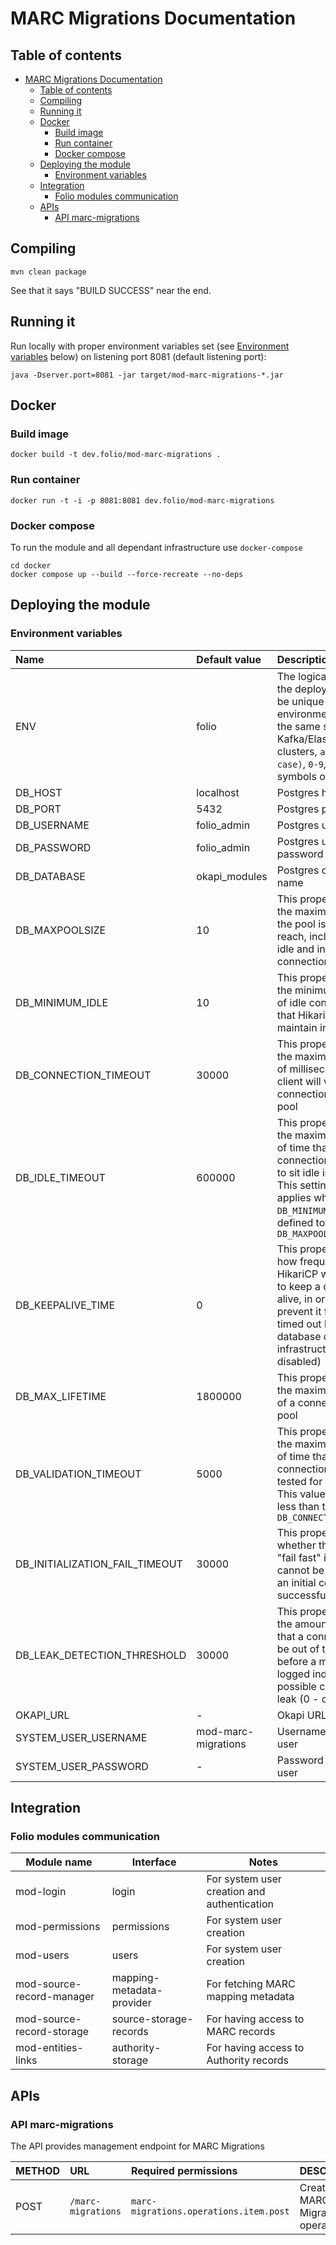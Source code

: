 # MARC Migrations Documentation

## Table of contents
<!-- TOC -->
* [MARC Migrations Documentation](#marc-migrations-documentation)
  * [Table of contents](#table-of-contents)
  * [Compiling](#compiling)
  * [Running it](#running-it)
  * [Docker](#docker)
    * [Build image](#build-image)
    * [Run container](#run-container)
    * [Docker compose](#docker-compose)
  * [Deploying the module](#deploying-the-module)
    * [Environment variables](#environment-variables)
  * [Integration](#integration)
    * [Folio modules communication](#folio-modules-communication)
  * [APIs](#apis)
    * [API marc-migrations](#api-marc-migrations)
<!-- TOC -->

## Compiling
```shell
mvn clean package
```

See that it says "BUILD SUCCESS" near the end.

## Running it
Run locally with proper environment variables set (see [Environment variables](#environment-variables) below)
on listening port 8081 (default listening port):

```shell
java -Dserver.port=8081 -jar target/mod-marc-migrations-*.jar
```

## Docker
### Build image
```shell
docker build -t dev.folio/mod-marc-migrations .
```

### Run container

```shell
docker run -t -i -p 8081:8081 dev.folio/mod-marc-migrations
```

### Docker compose
To run the module and all dependant infrastructure use `docker-compose`
```shell
cd docker
docker compose up --build --force-recreate --no-deps
```

## Deploying the module
### Environment variables
| Name                                                         | Default value       | Description                                                                                                                                                                                          |
|:-------------------------------------------------------------|:--------------------|:-----------------------------------------------------------------------------------------------------------------------------------------------------------------------------------------------------|
| ENV                                                          | folio               | The logical name of the deployment, must be unique across all environments using the same shared Kafka/Elasticsearch clusters, `a-z (any case)`, `0-9`, `-`, `_` symbols only allowed                |
| DB_HOST                                                      | localhost           | Postgres hostname                                                                                                                                                                                    |
| DB_PORT                                                      | 5432                | Postgres port                                                                                                                                                                                        |
| DB_USERNAME                                                  | folio_admin         | Postgres username                                                                                                                                                                                    |
| DB_PASSWORD                                                  | folio_admin         | Postgres username password                                                                                                                                                                           |
| DB_DATABASE                                                  | okapi_modules       | Postgres database name                                                                                                                                                                               |
| DB_MAXPOOLSIZE                                               | 10                  | This property controls the maximum size that the pool is allowed to reach, including both idle and in-use connections                                                                                |
| DB_MINIMUM_IDLE                                              | 10                  | This property controls the minimum number of idle connections that HikariCP tries to maintain in the pool                                                                                            |
| DB_CONNECTION_TIMEOUT                                        | 30000               | This property controls the maximum number of milliseconds that a client will wait for a connection from the pool                                                                                     |
| DB_IDLE_TIMEOUT                                              | 600000              | This property controls the maximum amount of time that a connection is allowed to sit idle in the pool. This setting only applies when `DB_MINIMUM_IDLE` is defined to be less than `DB_MAXPOOLSIZE` |
| DB_KEEPALIVE_TIME                                            | 0                   | This property controls how frequently HikariCP will attempt to keep a connection alive, in order to prevent it from being timed out by the database or network infrastructure (0 - disabled)         |
| DB_MAX_LIFETIME                                              | 1800000             | This property controls the maximum lifetime of a connection in the pool                                                                                                                              |
| DB_VALIDATION_TIMEOUT                                        | 5000                | This property controls the maximum amount of time that a connection will be tested for aliveness. This value must be less than the `DB_CONNECTION_TIMEOUT`                                           |
| DB_INITIALIZATION_FAIL_TIMEOUT                               | 30000               | This property controls whether the pool will "fail fast" if the pool cannot be seeded with an initial connection successfully                                                                        |
| DB_LEAK_DETECTION_THRESHOLD                                  | 30000               | This property controls the amount of time that a connection can be out of the pool before a message is logged indicating a possible connection leak (0 - disabled)                                   |
| OKAPI_URL                                                    | -                   | Okapi URL                                                                                                                                                                                            |
| SYSTEM_USER_USERNAME                                         | mod-marc-migrations | Username for system user                                                                                                                                                                             |
| SYSTEM_USER_PASSWORD                                         | -                   | Password for system user                                                                                                                                                                             |

## Integration
### Folio modules communication
| Module name               | Interface                 | Notes                                                                      |
|---------------------------|---------------------------|----------------------------------------------------------------------------|
| mod-login                 | login                     | For system user creation and authentication                                |
| mod-permissions           | permissions               | For system user creation                                                   |
| mod-users                 | users                     | For system user creation                                                   |
| mod-source-record-manager | mapping-metadata-provider | For fetching MARC mapping metadata                                         |
| mod-source-record-storage | source-storage-records    | For having access to MARC records                                          |
| mod-entities-links        | authority-storage         | For having access to Authority records                                     |

## APIs
### API marc-migrations
The API provides management endpoint for MARC Migrations

| METHOD | URL                | Required permissions                   | DESCRIPTION                         |
|:-------|:-------------------|:---------------------------------------|:------------------------------------|
| POST   | `/marc-migrations` | `marc-migrations.operations.item.post` | Create new MARC Migration operation |